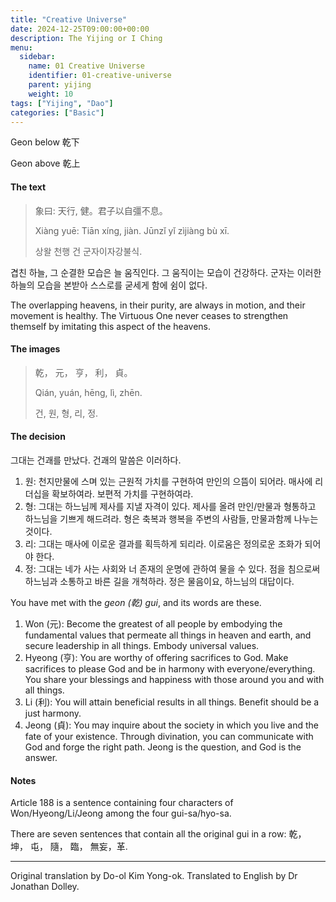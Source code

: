 ```yaml
---
title: "Creative Universe"
date: 2024-12-25T09:00:00+00:00
description: The Yijing or I Ching
menu:
  sidebar:
    name: 01 Creative Universe
    identifier: 01-creative-universe
    parent: yijing
    weight: 10
tags: ["Yijing", "Dao"]
categories: ["Basic"]
---
```


Geon below 乾下

Geon above 乾上

#### The text

> 象曰: 天行, 健。君子以自彊不息。
> 
> Xiàng yuē: Tiān xíng, jiàn. Jūnzǐ yǐ zìjiàng bù xī.
> 
> 상왈 천행 건 군자이자강불식.

겹친 하늘, 그 순결한 모습은 늘 움직인다. 그 움직이는 모습이 건강하다. 군자는 이러한 하늘의 모습을 본받아 스스로를 굳세게 함에 쉼이 없다.

The overlapping heavens, in their purity, are always in motion, and their movement is healthy. The Virtuous One never ceases to strengthen themself by imitating this aspect of the heavens.

#### The images

> 乾， 元， 亨， 利， 貞。
>
> Qián, yuán, hēng, lì, zhēn.
> 
> 건, 원, 형, 리, 정.

#### The decision

그대는 건괘를 만났다. 건괘의 말씀은 이러하다.
1. 원: 천지만물에 스며 있는 근원적 가치를 구현하여 만인의 으뜸이 되어라. 매사에 리더십을 확보하여라. 보편적 가치를 구현하여라.
2. 형: 그대는 하느님께 제사를 지낼 자격이 있다. 제사를 올려 만인/만물과 형통하고 하느님을 기쁘게 해드려라. 형은 축복과 행복을 주변의 사람들, 만물과함께 나누는것이다.
3. 리: 그대는 매사에 이로운 결과를 획득하게 되리라. 이로움은 정의로운 조화가 되어야 한다.
4. 정: 그대는 네가 사는 사회와 너 존재의 운명에 관하여 물을 수 있다. 점을 침으로써 하느님과 소통하고 바른 길을 개척하라. 정은 물음이요, 하느님의 대답이다.

You have met with the *geon (乾) gui*, and its words are these.
1. Won (元): Become the greatest of all people by embodying the fundamental values that permeate all things in heaven and earth, and secure leadership in all things. Embody universal values.
2. Hyeong (亨): You are worthy of offering sacrifices to God. Make sacrifices to please God and be in harmony with everyone/everything. You share your blessings and happiness with those around you and with all things.
3. Li (利): You will attain beneficial results in all things. Benefit should be a just harmony.
4. Jeong (貞): You may inquire about the society in which you live and the fate of your existence. Through divination, you can communicate with God and forge the right path. Jeong is the question, and God is the answer.

#### Notes

Article 188 is a sentence containing four characters of Won/Hyeong/Li/Jeong among the four gui-sa/hyo-sa.  

There are seven sentences that contain all the original gui in a row: 乾， 坤， 屯， 隨， 臨， 無妄，革.

---

Original translation by Do-ol Kim Yong-ok. Translated to English by Dr Jonathan Dolley.